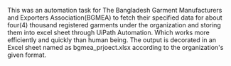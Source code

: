 This was an automation task for The Bangladesh Garment Manufacturers and Exporters Association(BGMEA) to fetch their specified data for about four(4) thousand registered garments under the organization and storing them into excel sheet through UiPath Automation. Which works more efficiently and quickly than human being.
The output is decorated in an Excel sheet named as bgmea_prjoect.xlsx according to the organization's given format.
